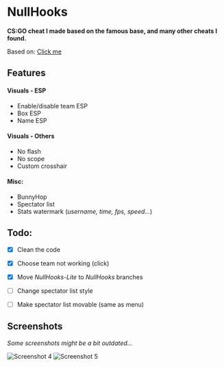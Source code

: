 # NullHooks
**CS:GO cheat I made based on the famous base, and many other cheats I found.**

Based on: [Click me](REFERENCES.md)

## Features
#### Visuals - ESP
- Enable/disable team ESP
- Box ESP
- Name ESP
<!-- 
- Health ESP
- Line
- C4 ESP
-->

#### Visuals - Others
- No flash
- No scope
- Custom crosshair

#### Misc:
- BunnyHop
- Spectator list
- Stats watermark (*username, time, fps, speed...*)

## Todo:
- [X] Clean the code
- [X] Choose team not working (click)
- [X] Move *NullHooks-Lite* to *NullHooks* branches
- [ ] Change spectator list style
- [ ] Make spectator list movable (same as menu)


## Screenshots
*Some screenshots might be a bit outdated...*  

![Screenshot 4](screenshots/screenshot4.png)
![Screenshot 5](screenshots/screenshot5.png)
